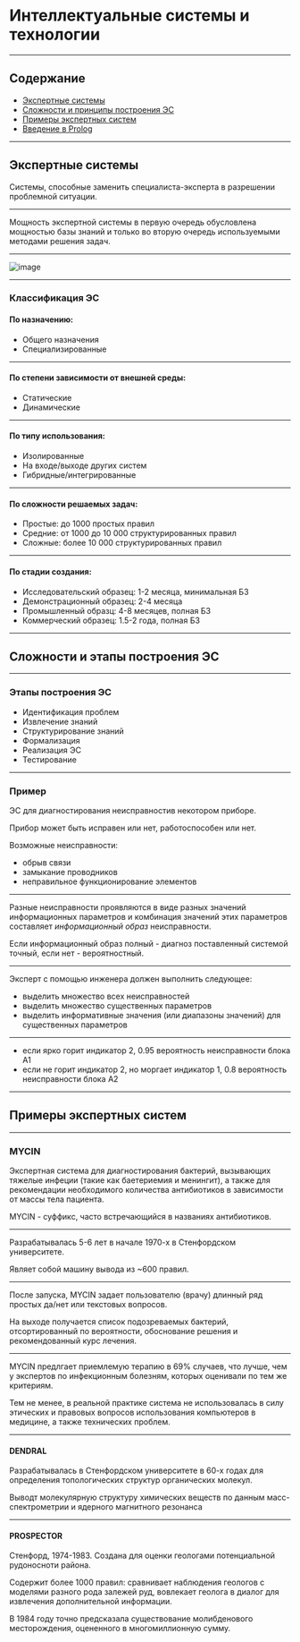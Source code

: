 <style type="text/css">
.reveal h1 {
  font-size: 2em;
}
</style>

# Интеллектуальные системы и технологии

---

## Содержание

- [Экспертные системы](#3)
- [Сложности и принципы построения ЭС](#4)
- [Примеры экспертных систем](#5)
- [Введение в Prolog](#6)

---

## Экспертные системы

Системы, способные заменить специалиста-эксперта в разрешении проблемной ситуации.

----

Мощность экспертной системы в первую очередь обусловлена мощностью базы знаний и только во вторую очередь используемыми методами решения задач.

----

![image](https://studfile.net/html/2706/327/html_reBMao78oU.pzIi/img-tUe5iJ.png)

----

### Классификация ЭС

#### По назначению:

- Общего назначения
- Специализированные

----

#### По степени зависимости от внешней среды:

- Статические
- Динамические

----

#### По типу использования:

- Изолированные
- На входе/выходе других систем
- Гибридные/интегрированные

----

#### По сложности решаемых задач:

- Простые: до 1000 простых правил
- Средние: от 1000 до 10 000 структурированных правил
- Сложные: более 10 000 структурированных правил

----

#### По стадии создания:

- Исследовательский образец: 1-2 месяца, минимальная БЗ
- Демонстрационный образец: 2-4 месяца
- Промышленный образц: 4-8 месяцев, полная БЗ
- Коммерческий образец: 1.5-2 года, полная БЗ

---

## Сложности и этапы построения ЭС

----

### Этапы построения ЭС

- Идентификация проблем
- Извлечение знаний
- Структурирование знаний
- Формализация
- Реализация ЭС
- Тестирование

----

### Пример

ЭС для диагностирования неисправностив некотором приборе.

Прибор может быть исправен или нет, работоспособен или нет.

Возможные неисправности:
- обрыв связи
- замыкание проводников
- неправильное функционирование элементов

----

Разные неисправности проявляются в виде разных значений информационных параметров и комбинация значений этих параметров составляет _информационный образ_ неисправности.

Если информационный образ полный - диагноз поставленный системой точный, если нет - вероятностный.

----

Эксперт с помощью инженера должен выполнить следующее:
- выделить множество всех неисправностей
- выделить множество существенных параметров
- выделить информативные значения (или диапазоны значений) для существенных параметров

----

- если ярко горит индикатор 2, 0.95 вероятность неисправности блока А1
- если не горит индикатор 2, но моргает индикатор 1, 0.8 вероятность неисправности блока А2

---

## Примеры экспертных систем

----

### MYCIN

Экспертная система для диагностирования бактерий, вызывающих тяжелые инфеции (такие как баетериемия и менингит), а также для рекомендации необходимого количества антибиотиков в зависимости от массы тела пациента.

MYCIN - суффикс, часто встречающийся в названиях антибиотиков.

----

Разрабатывалась 5-6 лет в начале 1970-х в Стенфордском университете.

Являет собой машину вывода из ~600 правил.

----

После запуска, MYCIN задает пользователю (врачу) длинный ряд простых да/нет или текстовых вопросов.

На выходе получается список подозреваемых бактерий, отсортированный по вероятности, обоснование решения и рекомендованный курс лечения.

----

MYCIN предлгает приемлемую терапию в 69% случаев, что лучше, чем у экспертов по инфекционным болезням, которых оценивали по тем же критериям.

Тем не менее, в реальной практике система не использовалась в силу этических и правовых вопросов использования компьютеров в медицине, а также технических проблем.

----

#### DENDRAL

Разрабатывалась в Стенфордском университете в 60-х годах для определения топологических структур органических молекул.

Выводт молекулярную структуру химических веществ по данным масс-спектрометрии и ядерного магнитного резонанса

----

#### PROSPECTOR

Стенфорд, 1974-1983. Создана для оценки геологами потенциальной рудоносноти района.

Содержит более 1000 правил: сравнивает наблюдения геологов с моделями разного рода залежей руд, вовлекает геолога в диалог для извлечения дополнительной информации.

В 1984 году точно предсказала существование молибденового месторождения, оцененного в многомиллионную сумму.